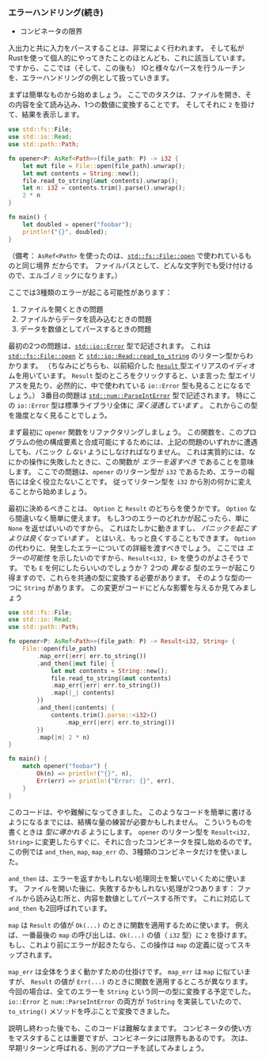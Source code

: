 ### エラーハンドリング(続き)

- コンビネータの限界

入出力と共に入力をパースすることは、非常によく行われます。 そして私がRustを使って個人的にやってきたことのほとんども、これに該当しています。 ですから、ここでは（そして、この後も） IOと様々なパースを行うルーチンを、エラーハンドリングの例として扱っていきます。

まずは簡単なものから始めましょう。 ここでのタスクは、ファイルを開き、その内容を全て読み込み、1つの数値に変換することです。 そしてそれに `2` を掛けて、結果を表示します。

```rust
use std::fs::File;
use std::io::Read;
use std::path::Path;

fn opener<P: AsRef<Path>>(file_path: P) -> i32 {
    let mut file = File::open(file_path).unwrap();
    let mut contents = String::new();
    file.read_to_string(&mut contents).unwrap();
    let n: i32 = contents.trim().parse().unwrap();
    2 * n
}

fn main() {
    let doubled = opener("foobar");
    println!("{}", doubled);
}
```

（備考： `AsRef<Path>` を使ったのは、[`std::fs::File::open`](https://doc.rust-lang.org/std/fs/struct.File.html#method.open) で使われているものと同じ境界 だからです。 ファイルパスとして、どんな文字列でも受け付けるので、エルゴノミックになります。）

ここでは3種類のエラーが起こる可能性があります：

1. ファイルを開くときの問題
2. ファイルからデータを読み込むときの問題
3. データを数値としてパースするときの問題

最初の2つの問題は、[`std::io::Error`](https://doc.rust-lang.org/std/io/struct.Error.html) 型で記述されます。 これは [`std::fs::File::open`](https://doc.rust-lang.org/std/fs/struct.File.html#method.open) と [`std::io::Read::read_to_string`](https://doc.rust-lang.org/std/io/trait.Read.html#method.read_to_string) のリターン型からわかります。 （ちなみにどちらも、以前紹介した [`Result` ](https://doc.rust-lang.org/std/result/enum.Result.html) 型エイリアスのイディオムを用いています。 `Result` 型のところをクリックすると、いま言った 型エイリアスを見たり、必然的に、中で使われている `io::Error` 型も見ることになるでしょう。） 3番目の問題は [`std::num::ParseIntError`](https://doc.rust-lang.org/std/num/struct.ParseIntError.html) 型で記述されます。 特にこの `io::Error` 型は標準ライブラリ全体に *深く浸透しています* 。 これからこの型を幾度となく見ることでしょう。

まず最初に `opener` 関数をリファクタリングしましょう。 この関数を、このプログラムの他の構成要素と合成可能にするためには、上記の問題のいずれかに遭遇しても、パニック *しない* ようにしなければなりません。 これは実質的には、なにかの操作に失敗したときに、この関数が *エラーを返すべき* であることを意味します。 ここでの問題は、`opener` のリターン型が `i32` であるため、エラーの報告には全く役立たないことです。 従ってリターン型を `i32` から別の何かに変えることから始めましょう。

最初に決めるべきことは、 `Option` と `Result` のどちらを使うかです。 `Option` なら間違いなく簡単に使えます。 もし3つのエラーのどれかが起こったら、単に `None` を返せばいいのですから。 これはたしかに動きますし、 *パニックを起こすよりは良くなっています* 。 とはいえ、もっと良くすることもできます。 `Option` の代わりに、発生したエラーについての詳細を渡すべきでしょう。 ここでは *エラーの可能性* を示したいのですから、`Result<i32, E>` を使うのがよさそうです。 でも `E` を何にしたらいいのでしょうか？ 2つの *異なる* 型のエラーが起こり得ますので、これらを共通の型に変換する必要があります。 そのような型の一つに `String` があります。 この変更がコードにどんな影響を与えるか見てみましょう

```rust
use std::fs::File;
use std::io::Read;
use std::path::Path;

fn opener<P: AsRef<Path>>(file_path: P) -> Result<i32, String> {
    File::open(file_path)
        .map_err(|err| err.to_string())
        .and_then(|mut file| {
            let mut contents = String::new();
            file.read_to_string(&mut contents)
            .map_err(|err| err.to_string())
            .map(|_| contents)
        })
        .and_then(|contents| {
            contents.trim().parse::<i32>()
                .map_err(|err| err.to_string())
        })
        .map(|n| 2 * n)
}

fn main() {
    match opener("foobar") {
        Ok(n) => println!("{}", n),
        Err(err) => println!("Error: {}", err),
    }
}
```

このコードは、やや難解になってきました。 このようなコードを簡単に書けるようになるまでには、結構な量の練習が必要かもしれません。 こういうものを書くときは *型に導かれる* ようにします。 `opener` のリターン型を `Result<i32, String>` に変更したらすぐに、それに合ったコンビネータを探し始めるのです。 この例では `and_then`, `map`, `map_err` の、3種類のコンビネータだけを使いました。

`and_then` は、エラーを返すかもしれない処理同士を繋いでいくために使います。 ファイルを開いた後に、失敗するかもしれない処理が2つあります： ファイルから読み込む所と、内容を数値としてパースする所です。 これに対応して `and_then` も2回呼ばれています。

`map` は `Result` の値が `Ok(...)` のときに関数を適用するために使います。 例えば、一番最後の `map` の呼び出しは、`Ok(...)` の値（ `i32` 型）に `2` を掛けます。 もし、これより前にエラーが起きたなら、この操作は `map` の定義に従ってスキップされます。

`map_err` は全体をうまく動かすための仕掛けです。 `map_err` は `map` に似ていますが、 `Result` の値が `Err(...)` のときに関数を適用するところが異なります。 今回の場合は、全てのエラーを `String` という同一の型に変換する予定でした。 `io::Error` と `num::ParseIntError` の両方が `ToString` を実装していたので、 `to_string()` メソッドを呼ぶことで変換できました。

説明し終わった後でも、このコードは難解なままです。 コンビネータの使い方をマスタすることは重要ですが、コンビネータには限界もあるのです。 次は、早期リターンと呼ばれる、別のアプローチを試してみましょう。
